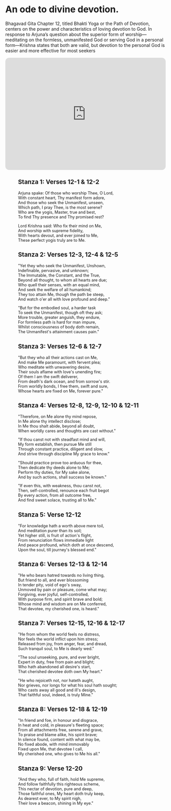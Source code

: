 # An ode to divine devotion.

Bhagavad Gita Chapter 12, titled Bhakti Yoga or the Path of Devotion, centers on the power and characteristics of loving devotion to God. In response to Arjuna’s question about the superior form of worship—meditating on the formless, unmanifested God or serving God in a personal form—Krishna states that both are valid, but devotion to the personal God is easier and more effective for most seekers
  
<iframe data-testid="embed-iframe" style="border-radius:12px" src="https://open.spotify.com/embed/episode/2JvXlLKEql93RYGjVkCJ1a?utm_source=generator" width="100%" height="352" frameBorder="0" allowfullscreen="" allow="autoplay; clipboard-write; encrypted-media; fullscreen; picture-in-picture" loading="lazy"></iframe>

<div style="padding-left:40px;font-size:0.9em;"> 

## Stanza 1: Verses 12-1 & 12-2  
Arjuna spake: Of those who worship Thee, O Lord,  
With constant heart, Thy manifest form adore,  
And those who seek the Unmanifest, unseen,  
Which path, I pray Thee, is the most serene?  
Who are the yogis, Master, true and best,  
To find Thy presence and Thy promised rest?
  
Lord Krishna said: Who fix their mind on Me,  
And worship with supreme fidelity,  
With hearts devout, and ever joined to Me,  
These perfect yogis truly are to Me.
  
## Stanza 2: Verses 12-3, 12-4 & 12-5  
"Yet they who seek the Unmanifest, Unshown,  
Indefinable, pervasive, and unknown;  
The Immutable, the Constant, and the True,  
Beyond all thought, to whom all hearts are due;  
Who quell their senses, with an equal mind,  
And seek the welfare of all humankind;  
They too attain Me, though the path be steep,  
And watch o'er all with love profound and deep."  
  
"But for the embodied soul, a harder task  
To seek the Unmanifest, though oft they ask;  
More trouble, greater anguish, they endure,  
For formless path is hard for man impure,  
Whilst consciousness of body doth remain,  
The Unmanifest's attainment causes pain."  
  
## Stanza 3: Verses 12-6 & 12-7  
"But they who all their actions cast on Me,  
And make Me paramount, with fervent plea;  
Who meditate with unwavering desire,  
Their souls aflame with love's unending fire;  
Of them I am the swift deliverer,  
From death's dark ocean, and from sorrow's stir.  
From worldly bonds, I free them, swift and sure,  
Whose hearts are fixed on Me, forever pure."  
  
## Stanza 4: Verses 12-8, 12-9, 12-10 & 12-11  
"Therefore, on Me alone thy mind repose,  
In Me alone thy intellect disclose;  
In Me thou shalt abide, beyond all doubt,  
When worldly cares and thoughts are cast without."  
  
"If thou canst not with steadfast mind and will,  
My form establish, then pursue Me still  
Through constant practice, diligent and slow,  
And strive through discipline My grace to know."  
  
"Should practice prove too arduous for thee,  
Then dedicate thy deeds alone to Me;  
Perform thy duties, for My sake alone,  
And by such actions, shall success be known."  
  
"If even this, with weakness, thou canst not,  
Then, self-controlled, renounce each fruit begot  
By every action, from all outcome free,  
And find sweet solace, trusting all to Me."  
  
## Stanza 5: Verse 12-12  
"For knowledge hath a worth above mere toil,  
And meditation purer than its soil;  
Yet higher still, is fruit of action's flight,  
From renunciation flows immediate light  
And peace profound, which doth at once descend,  
Upon the soul, till journey's blessed end."  
  
## Stanza 6: Verses 12-13 & 12-14  
"He who bears hatred towards no living thing,  
But friend to all, and ever blossoming  
In tender pity, void of ego's sway,  
Unmoved by pain or pleasure, come what may;  
Forgiving, ever joyful, self-controlled,  
With purpose firm, and spirit brave and bold;  
Whose mind and wisdom are on Me conferred,  
That devotee, my cherished one, is heard."  
  
## Stanza 7: Verses 12-15, 12-16 & 12-17  
"He from whom the world feels no distress,  
Nor feels the world inflict upon him stress;  
Released from joy, from anger, fear, and dread,  
Such tranquil soul, to Me is dearly wed."  
  
"The soul unseeking, pure, and ever bright,  
Expert in duty, free from pain and blight;  
Who hath abandoned all desire's start,  
That cherished devotee doth own My heart."  
  
"He who rejoiceth not, nor hateth aught,  
Nor grieves, nor longs for what his soul hath sought;  
Who casts away all good and ill's design,  
That faithful soul, indeed, is truly Mine."  
  
## Stanza 8: Verses 12-18 & 12-19  
"In friend and foe, in honour and disgrace,  
In heat and cold, in pleasure's fleeting space;  
From all attachments free, serene and grave,  
To praise and blame alike, his spirit brave;  
In silence found, content with what may be,  
No fixed abode, with mind immovably  
Fixed upon Me, that devotee I call,  
My cherished one, who gives to Me his all."  
  
## Stanza 9: Verse 12-20  
"And they who, full of faith, hold Me supreme,  
And follow faithfully this righteous scheme,  
This nectar of devotion, pure and deep,  
Those faithful ones, My heart doth truly keep,  
As dearest ever, to My spirit nigh,  
Their love a beacon, shining in My eye."  

</div>
